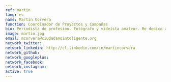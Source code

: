 ```yaml
---
ref: martin
lang: es
name: Martín Corvera
function: Coordinador de Proyectos y Campañas
bio: Periodista de profesión. Fotógrafo y videísta amateur. Me dedico a comunicar porque la información es de todos y todas.
image: martin.jpg
email: mcorvera@ciudadanointeligente.org
network_twitter:
network_linkedin: http://cl.linkedin.com/in/martincorvera
network_github:
network_googleplus:
network_facebook:
network_instagram:
active: true
---
```

